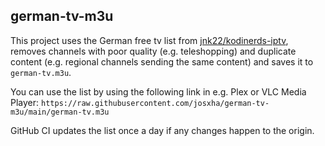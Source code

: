 ## german-tv-m3u

This project uses the German free tv list from [jnk22/kodinerds-iptv](https://github.com/jnk22/kodinerds-iptv), removes channels with poor quality (e.g. teleshopping) and duplicate content (e.g. regional channels sending the same content) and saves it to `german-tv.m3u`.

You can use the list by using the following link in e.g. Plex or VLC Media Player: `https://raw.githubusercontent.com/josxha/german-tv-m3u/main/german-tv.m3u`

GitHub CI updates the list once a day if any changes happen to the origin.
